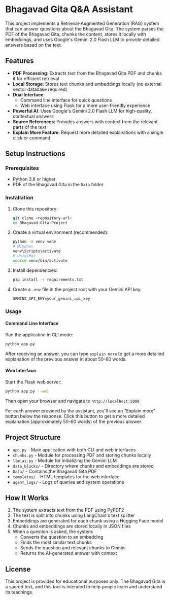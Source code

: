 # Bhagavad Gita Q&A Assistant

This project implements a Retrieval-Augmented Generation (RAG) system that can answer questions about the Bhagavad Gita. The system parses the PDF of the Bhagavad Gita, chunks the content, stores it locally with embeddings, and uses Google's Gemini 2.0 Flash LLM to provide detailed answers based on the text.

## Features

- **PDF Processing**: Extracts text from the Bhagavad Gita PDF and chunks it for efficient retrieval
- **Local Storage**: Stores text chunks and embeddings locally (no external vector database required)
- **Dual Interface**: 
  - Command line interface for quick questions
  - Web interface using Flask for a more user-friendly experience
- **Powerful AI**: Uses Google's Gemini 2.0 Flash LLM for high-quality, contextual answers
- **Source References**: Provides answers with context from the relevant parts of the text
- **Explain More Feature**: Request more detailed explanations with a single click or command

## Setup Instructions

### Prerequisites

- Python 3.8 or higher
- PDF of the Bhagavad Gita in the `Data` folder

### Installation

1. Clone this repository:
   ```bash
   git clone <repository-url>
   cd Bhagavad-Gita-Project
   ```

2. Create a virtual environment (recommended):
   ```bash
   python -m venv venv
   # Windows
   venv\Scripts\activate
   # Unix/Mac
   source venv/bin/activate
   ```

3. Install dependencies:
   ```bash
   pip install -r requirements.txt
   ```

4. Create a `.env` file in the project root with your Gemini API key:
   ```
   GEMINI_API_KEY=your_gemini_api_key
   ```

### Usage

#### Command Line Interface

Run the application in CLI mode:
```bash
python app.py
```

After receiving an answer, you can type `explain more` to get a more detailed explanation of the previous answer in about 50-60 words.

#### Web Interface

Start the Flask web server:
```bash
python app.py --web
```
Then open your browser and navigate to `http://localhost:5000`

For each answer provided by the assistant, you'll see an "Explain more" button below the response. Click this button to get a more detailed explanation (approximately 50-60 words) of the previous answer.

## Project Structure

- `app.py` - Main application with both CLI and web interfaces
- `chunks.py` - Module for processing PDF and storing chunks locally
- `llm_ai.py` - Module for initializing the Gemini LLM
- `data_blocks/` - Directory where chunks and embeddings are stored
- `Data/` - Contains the Bhagavad Gita PDF
- `templates/` - HTML templates for the web interface
- `agent_logs/` - Logs of queries and system operations

## How It Works

1. The system extracts text from the PDF using PyPDF2
2. The text is split into chunks using LangChain's text splitter
3. Embeddings are generated for each chunk using a Hugging Face model
4. Chunks and embeddings are stored locally in JSON files
5. When a question is asked, the system:
   - Converts the question to an embedding
   - Finds the most similar text chunks
   - Sends the question and relevant chunks to Gemini
   - Returns the AI-generated answer with context

## License

This project is provided for educational purposes only. The Bhagavad Gita is a sacred text, and this tool is intended to help people learn and understand its teachings.
